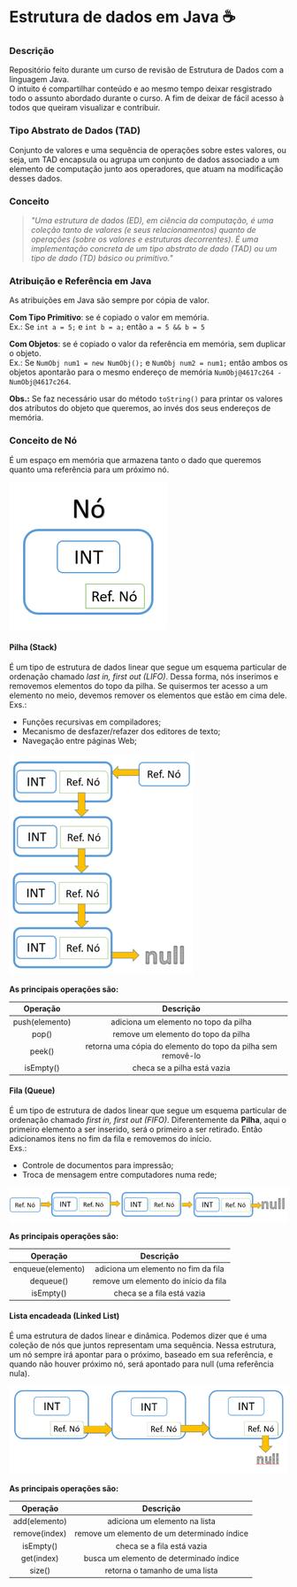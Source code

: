 # Estrutura de dados em Java  :coffee:

### Descrição  

Repositório feito durante um curso de revisão de Estrutura de Dados com a linguagem Java.  
O intuito é compartilhar conteúdo e ao mesmo tempo deixar resgistrado todo o assunto abordado durante o curso. A fim de deixar de fácil acesso à todos que queiram visualizar e contribuir.

### Tipo Abstrato de Dados (TAD)  

Conjunto de valores e uma sequência de operações sobre estes valores, ou seja, um TAD encapsula ou agrupa um conjunto de dados associado a um elemento de computação junto aos operadores, que atuam na modificação desses dados.

### Conceito  

> *"Uma estrutura de dados (ED), em ciência da computação, é uma coleção tanto de valores (e seus  relacionamentos) quanto de operações (sobre os valores e estruturas decorrentes). É uma implementação concreta de um tipo abstrato de dado (TAD) ou um tipo de dado (TD) básico ou primitivo."*

### Atribuição e Referência em Java  

As atribuições em Java são sempre por cópia de valor.  

**Com Tipo Primitivo**: se é copiado o valor em memória.  
Ex.: Se `int a = 5;` e `int b = a;` então `a = 5 && b = 5`  

**Com Objetos**: se é copiado o valor da referência em memória, sem duplicar o objeto.  
Ex.: Se `NumObj num1 = new NumObj();` e `NumObj num2 = num1;` então ambos os objetos apontarão para o mesmo endereço de memória `NumObj@4617c264 - NumObj@4617c264`.  

**Obs.:** Se faz necessário usar do método `toString()` para printar os valores dos atributos do objeto que queremos, ao invés dos seus endereços de memória.  

### Conceito de Nó  

É um espaço em memória que armazena tanto o dado que queremos quanto uma referência para um próximo nó.  

![Conceito de nó](img/no.png)  

#### Pilha (Stack)  

É um tipo de estrutura de dados linear que segue um esquema particular de ordenação chamado *last in, first out (LIFO)*. Dessa forma, nós inserimos e removemos elementos do topo da pilha. Se quisermos ter acesso a um elemento no meio, devemos remover os elementos que estão em cima dele.  
Exs.:  
- Funções recursivas em compiladores;  
- Mecanismo de desfazer/refazer dos editores de texto;  
- Navegação entre páginas Web;  

![Pilha](img/pilha.png)  

**As principais operações são:**  

|    Operação    |                           Descrição                          |
|:--------------:|:------------------------------------------------------------:|
| push(elemento) |             adiciona um elemento no topo da pilha            |
|      pop()     |              remove um elemento do topo da pilha             |
|     peek()     | retorna uma cópia do elemento do topo da pilha sem removê-lo |
|    isEmpty()   |                  checa se a pilha está vazia                 |  

#### Fila (Queue)  

É um tipo de estrutura de dados linear que segue um esquema particular de ordenação chamado *first in, first out (FIFO)*. Diferentemente da **Pilha**, aqui o primeiro elemento a ser inserido, será o primeiro a ser retirado. Então adicionamos itens no fim da fila e removemos do início.  
Exs.:  
- Controle de documentos para impressão;  
- Troca de mensagem entre computadores numa rede;  

![Fila](img/fila.png)   

**As principais operações são:**  

|      Operação     |               Descrição              |
|:-----------------:|:------------------------------------:|
| enqueue(elemento) |  adiciona um elemento no fim da fila |
|     dequeue()     | remove um elemento do início da fila |
|     isEmpty()     |      checa se a fila está vazia      |  

#### Lista encadeada (Linked List)  

É uma estrutura de dados linear e dinâmica. Podemos dizer que é uma coleção de nós que juntos representam uma sequência. Nessa estrutura, um nó sempre irá apontar para o próximo, baseado em sua referência, e quando não houver próximo nó, será apontado para null (uma referência nula).

![Lista encadeada](img/lista-encadeada.png)  

**As principais operações são:**  

|    Operação   |                  Descrição                  |
|:-------------:|:-------------------------------------------:|
| add(elemento) |        adiciona um elemento na lista        |
| remove(index) | remove um elemento de um determinado índice |
|   isEmpty()   |          checa se a fila está vazia         |
|   get(index)  |   busca um elemento de determinado índice   |
|     size()    |        retorna o tamanho de uma lista       |